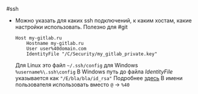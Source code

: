 #ssh 

- Можно указать для каких ssh подключений, к каким хостам, какие настройки использовать. Полезно для #git 
	``` ~/.ssh/config
	Host my-gitlab.ru
	    Hostname my-gitlab.ru
	    User user%40domain.com
	    IdentityFile "/C/Security/my_gitlab_private.key"
	```
	Для Linux это файл `~/.ssh/config` для Windows `%username%\.ssh\config`
	В Windows путь до файла *IdentityFile* указывается как `"/E/bla/bla/id_rsa"`
	Подробнее [здесь](https://docs.gitlab.com/ee/user/ssh.html)
	В имени пользователя использовать вместо `@`  -> `%40`